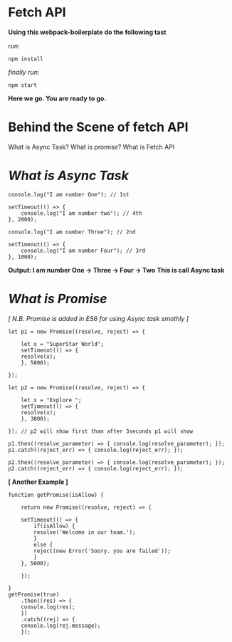 # Fetch API

**Using this webpack-boilerplate do the following tast** 

_run:_

	npm install
	
_finally run:_
	
	npm start

**Here we go. You are ready to go.**


# Behind the Scene of fetch API

What is Async Task?
What is promise?
What is Fetch API

# _What is Async Task_

	console.log("I am number One"); // 1st

	setTimeout(() => {
	    console.log("I am number two"); // 4th
	}, 2000);

	console.log("I am number Three"); // 2nd

	setTimeout(() => {
	    console.log("I am number Four"); // 3rd
	}, 1000);

**Output: I am number One -> Three -> Four -> Two**
**This is call Async task** 


# _What is Promise_

_[ N.B. Promise is added in ES6 for using Async task smothly ]_

	let p1 = new Promise((resolve, reject) => {

	    let x = "SuperStar World";
	    setTimeout(() => {
		resolve(x);        
	    }, 5000);

	});

	let p2 = new Promise((resolve, reject) => {

	    let x = "Explore ";
	    setTimeout(() => {
		resolve(x);        
	    }, 3000);

	}); // p2 will show first than after 3seconds p1 will show

	p1.then((resolve_parameter) => { console.log(resolve_parameter); });
	p1.catch((reject_err) => { console.log(reject_err); });

	p2.then((resolve_parameter) => { console.log(resolve_parameter); });
	p2.catch((reject_err) => { console.log(reject_err); });


**[ Another Example ]**

	function getPromise(isAllow) {

	    return new Promise((resolve, reject) => {

		setTimeout(() => {
		    if(isAllow) {
			resolve('Welcome in our team.');
		    }
		    else {
			reject(new Error('Soory. you are failed'));
		    }
		}, 5000);

	    });

	}
	getPromise(true)
	    .then((res) => {
		console.log(res);
	    })
	    .catch((rej) => {
		console.log(rej.message);
	    });
	    
